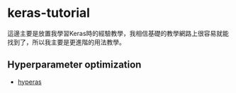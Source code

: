 # keras-tutorial
這邊主要是放置我學習Keras時的經驗教學，我相信基礎的教學網路上很容易就能找到了，所以我主要是更進階的用法教學。

## Hyperparameter optimization
* [hyperas](hyperas/README.md)

